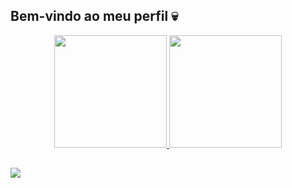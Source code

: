  ## Bem-vindo ao meu perfil 💀
<div align="center">
  <a href="https://github.com/yLuuuucas">
  <img height="180em" src="https://github-readme-stats.vercel.app/api?username=yLuuuucas&show_icons=true&theme=dark&include_all_commits=false&count_private=true"/>
  <img height="180em" src="https://github-readme-stats.vercel.app/api/top-langs/?username=yLuuuucas&layout=compact&langs_count=3&theme=dark"/>
</div>
 
  ##
 
<div> 
  <a href="https://www.linkedin.com/in/lucas-mariani-borges-393b05215/" target="_blank"><img src="https://img.shields.io/badge/-LinkedIn-%230077B5?style=for-the-badge&logo=linkedin&logoColor=white" target="_blank"></a>  
 
</div>
